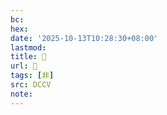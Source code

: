 ```yaml
---
bc:
hex:
date: '2025-10-13T10:28:30+08:00'
lastmod:
title: 􂒺
url: 􂒺
tags: [非]
src: DCCV
note:
---
```

